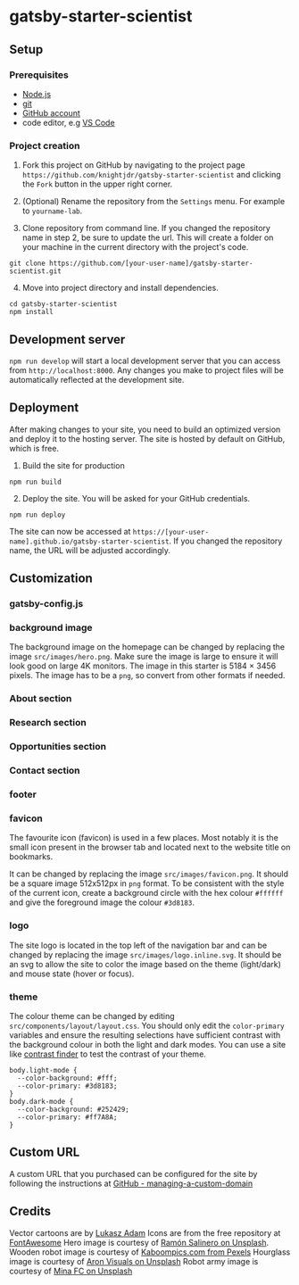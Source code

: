 # gatsby-starter-scientist

## Setup

### Prerequisites

* [Node.js](https://nodejs.org/en/download/)
* [git](https://git-scm.com/downloads)
* [GitHub account](https://github.com/)
* code editor, e.g [VS Code](https://code.visualstudio.com/)

### Project creation

1. Fork this project on GitHub by navigating to the project page `https://github.com/knightjdr/gatsby-starter-scientist` and clicking the `Fork` button in the upper right corner.

2. (Optional) Rename the repository from the `Settings` menu. For example to `yourname-lab`.

3. Clone repository from command line. If you changed the repository name in step 2, be sure to update the url. This will create a folder on your machine in the current directory with the project's code.
```
git clone https://github.com/[your-user-name]/gatsby-starter-scientist.git
```

4. Move into project directory and install dependencies.
```
cd gatsby-starter-scientist
npm install
```

## Development server

`npm run develop` will start a local development server that you can access from `http://localhost:8000`. Any changes you make to project files will be automatically reflected at the development site.

## Deployment

After making changes to your site, you need to build an optimized version and deploy it to the hosting server. The site is hosted by default on GitHub, which is free.

1. Build the site for production
```
npm run build
```

2. Deploy the site. You will be asked for your GitHub credentials.
```
npm run deploy
```

The site can now be accessed at `https://[your-user-name].github.io/gatsby-starter-scientist`. If you changed the repository name, the URL will be adjusted accordingly.

## Customization

### gatsby-config.js

### background image

The background image on the homepage can be changed by replacing the image `src/images/hero.png`.
Make sure the image is large to ensure it will look good on large 4K monitors. The image
in this starter is 5184 × 3456 pixels. The image has to be a `png`, so convert from other formats
if needed.

### About section

### Research section

### Opportunities section

### Contact section

### footer

### favicon

The favourite icon (favicon) is used in a few places. Most notably it is the small icon present
in the browser tab and located next to the website title on bookmarks.

It can be changed by replacing the image `src/images/favicon.png`. It should be a square image
512x512px in `png` format. To be consistent with the style of the current icon, create a background
circle with the hex colour `#ffffff` and give the foreground image the colour `#3d8183`.

### logo

The site logo is located in the top left of the navigation bar and can be changed by replacing the
image `src/images/logo.inline.svg`. It should be an svg to allow the site to color the image based
on the theme (light/dark) and mouse state (hover or focus).

### theme

The colour theme can be changed by editing `src/components/layout/layout.css`. You should only edit
the `color-primary` variables and ensure the resulting selections have sufficient contrast with the
background colour in both the light and dark modes. You can use a site like
[contrast finder](https://app.contrast-finder.org/?lang=en) to test the contrast of your theme.
```
body.light-mode {
  --color-background: #fff;
  --color-primary: #3d8183;
}
body.dark-mode {
  --color-background: #252429;
  --color-primary: #ff7A8A;
}
```

## Custom URL

A custom URL that you purchased can be configured for the site by following the instructions at [GitHub - managing-a-custom-domain](https://help.github.com/en/github/working-with-github-pages/managing-a-custom-domain-for-your-github-pages-site#configuring-an-apex-domain)

## Credits

Vector cartoons are by [Lukasz Adam](https://lukaszadam.com/)
Icons are from the free repository at [FontAwesome](https://fontawesome.com/)
Hero image is courtesy of [Ramón Salinero on Unsplash](https://unsplash.com/photos/vEE00Hx5d0Q).
Wooden robot image is courtesy of [Kaboompics.com from Pexels](https://www.pexels.com/photo/wooden-robot-6069/)
Hourglass image is courtesy of [Aron Visuals on Unsplash](https://unsplash.com/photos/BXOXnQ26B7o)
Robot army image is courtesy of [Mina FC on Unsplash](https://unsplash.com/photos/3QKsG0fDrC8)

